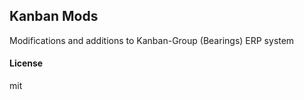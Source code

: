 ## Kanban Mods

Modifications and additions to Kanban-Group (Bearings) ERP system

#### License
mit
